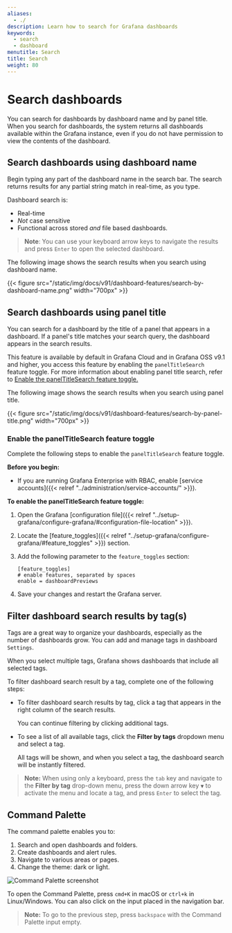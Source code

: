 ```yaml
---
aliases:
  - ./
description: Learn how to search for Grafana dashboards
keywords:
  - search
  - dashboard
menutitle: Search
title: Search
weight: 80
---
```


# Search dashboards

You can search for dashboards by dashboard name and by panel title. When you search for dashboards, the system returns all dashboards available within the Grafana instance, even if you do not have permission to view the contents of the dashboard.

## Search dashboards using dashboard name

Begin typing any part of the dashboard name in the search bar. The search returns results for any partial string match in real-time, as you type.

Dashboard search is:

- Real-time
- _Not_ case sensitive
- Functional across stored _and_ file based dashboards.

> **Note**: You can use your keyboard arrow keys to navigate the results and press `Enter` to open the selected dashboard.

The following image shows the search results when you search using dashboard name.

{{< figure src="/static/img/docs/v91/dashboard-features/search-by-dashboard-name.png" width="700px" >}}

## Search dashboards using panel title

You can search for a dashboard by the title of a panel that appears in a dashboard.
If a panel's title matches your search query, the dashboard appears in the search results.

This feature is available by default in Grafana Cloud and in Grafana OSS v9.1 and higher, you access this feature by enabling the `panelTitleSearch` feature toggle.
For more information about enabling panel title search, refer to [Enable the panelTitleSearch feature toggle.](#enable-panelTitleSearch-feature-toggle)

The following image shows the search results when you search using panel title.

{{< figure src="/static/img/docs/v91/dashboard-features/search-by-panel-title.png" width="700px" >}}

### Enable the panelTitleSearch feature toggle

Complete the following steps to enable the `panelTitleSearch` feature toggle.

**Before you begin:**

- If you are running Grafana Enterprise with RBAC, enable [service accounts]({{< relref "../administration/service-accounts/" >}}).

**To enable the panelTitleSearch feature toggle:**

1. Open the Grafana [configuration file]({{< relref "../setup-grafana/configure-grafana/#configuration-file-location" >}}).

1. Locate the [feature_toggles]({{< relref "../setup-grafana/configure-grafana/#feature_toggles" >}}) section.

1. Add the following parameter to the `feature_toggles` section:

   ```
   [feature_toggles]
   # enable features, separated by spaces
   enable = dashboardPreviews
   ```

1. Save your changes and restart the Grafana server.

## Filter dashboard search results by tag(s)

Tags are a great way to organize your dashboards, especially as the number of dashboards grow. You can add and manage tags in dashboard `Settings`.

When you select multiple tags, Grafana shows dashboards that include all selected tags.

To filter dashboard search result by a tag, complete one of the following steps:

- To filter dashboard search results by tag, click a tag that appears in the right column of the search results.

  You can continue filtering by clicking additional tags.

- To see a list of all available tags, click the **Filter by tags** dropdown menu and select a tag.

  All tags will be shown, and when you select a tag, the dashboard search will be instantly filtered.

> **Note:** When using only a keyboard, press the `tab` key and navigate to the **Filter by tag** drop-down menu, press the down arrow key `▼` to activate the menu and locate a tag, and press `Enter` to select the tag.

## Command Palette

The command palette enables you to:

1. Search and open dashboards and folders.
2. Create dashboards and alert rules.
3. Navigate to various areas or pages.
4. Change the theme: dark or light.

![Command Palette screenshot](/media/docs/grafana/CommandPalette_doc_1.png)

To open the Command Palette, press `cmd+K` in macOS or `ctrl+k` in Linux/Windows. You can also click on the input placed in the navigation bar.

> **Note:** To go to the previous step, press `backspace` with the Command Palette input empty.
